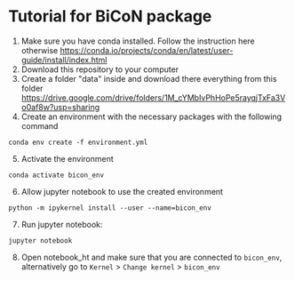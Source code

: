 # Tutorial for BiCoN package
1. Make sure you have conda installed. Follow the instruction here otherwise https://conda.io/projects/conda/en/latest/user-guide/install/index.html
2. Download this repository to your computer
3. Create a folder "data" inside and download there everything from this folder https://drive.google.com/drive/folders/1M_cYMbIvPhHoPe5rayqjTxFa3Vo0af8w?usp=sharing
4. Create an environment with the necessary packages with the following command
```{bash}
conda env create -f environment.yml
```
5. Activate the environment
```{bash}
conda activate bicon_env
```
6. Allow jupyter notebook to use the created environment
```{bash}
python -m ipykernel install --user --name=bicon_env
```

7. Run jupyter notebook:
```{bash}
jupyter notebook
```
8. Open notebook_ht and make sure that you are connected to `bicon_env`, alternatively go to `Kernel` > `Change kernel` > `bicon_env`
